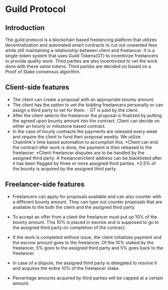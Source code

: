 # Guild Protocol

## Introduction
 The guild protocol is a blockchain based freelancing platform that utilizes decentralization and automated smart contracts to cut out unwanted fees while still maintaining a relationship between client and freelancer. It is a single-token system that uses Guild Tokens(GT) to incentivize freelancers to provide quality work. Third parties are also incentivized to vet the work done with these same tokens. Third parties are decided on based on a Proof of Stake consensus algorithm.

## Client-side features
 * The client can create a proposal with an appropriate bounty amount.
 * The client has the option to vet the bidding freelancers personally or can assign a third party to vet for them. - GT is paid by the client.
 * After the client selects the freelancer the proposal is finalized by putting the agreed upon bounty amount into the contract. Client can decide on either an hourly or milestone based contract.
 * In the case of hourly contracts the payments are released every week and require the client to fund their proposal weekly. We utilize Chainlink's time based automation to accomplish this.
 *Client can end the contract after work is done, the payment is then released to the freelancer.
 *Client-freelancer disputes are to be handled by the assigned third party. A freelancer/client address can be blacklisted after it has been flagged by three or more assigned third parties.
 *2.5% of the bounty is acquired by the assigned third party.

## Freelancer-side features
 * Freelancers can apply for proposals available and can also counter with a different bounty amount. They can type out counter proposals that are available to the both the client and the assigned third party.
 * To accept an offer from a client the freelancer must put up 10% of the bounty amount. This 10% is placed in escrow and is supposed to go to the assigned third party on completion of the contract.
 * If the work is completed without issue, the client initializes payment and the escrow amount goes to the freelancer. Of the 10% staked by the freelancer, 5% goes to the assigned third party and 5% goes back to the freelancer.
 * In case of a dispute, the assigned third party is delegated to resolve it and acquires the entire 10% of the freelancer stake.

* Percentage amounts acquired by third parties will be capped at a certain amount.